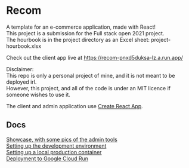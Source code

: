 # Recom

A template for an e-commerce application, made with React!  
This project is a submission for the Full stack open 2021 project.  
The hourbook is in the project directory as an Excel sheet:
project-hourbook.xlsx

Check out the client app live at https://recom-pnxd5duksa-lz.a.run.app/

Disclaimer:  
This repo is only a personal project of mine, and it is not meant to be deployed
irl.  
However, this project, and all of the code is under an MIT licence if someone
wishes to use it.

The client and admin application use
[Create React App](https://github.com/facebook/create-react-app).

## Docs

[Showcase, with some pics of the admin tools](./docs/showcase.md)  
[Setting up the development environment](./docs/development.md)  
[Setting up a local production container](./docs/local-production.md)  
[Deployment to Google Cloud Run](./docs/deployment.md)
